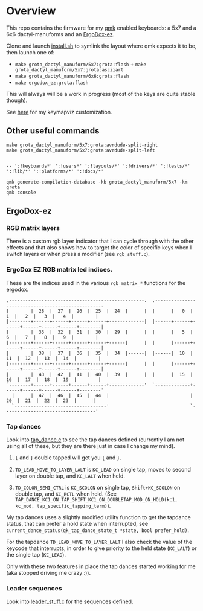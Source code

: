 # Overview

This repo contains the firmware for my [qmk](https://qmk.fm) enabled keyboards: a 5x7 and a 6x6 dactyl-manuforms and an [ErgoDox-ez](https://ergodox-ez.com).

Clone and launch [install.sh](install.sh) to symlink the layout where qmk expects it to be, then launch one of:

- `make grota_dactyl_manuform/5x7:grota:flash` + `make grota_dactyl_manuform/5x7:grota:asciiart`
- `make grota_dactyl_manuform/6x6:grota:flash`
- `make ergodox_ez:grota:flash`

This will always will be a work in progress (most of the keys are quite stable though).

See [here](https://github.com/grota/keymapviz/pull/1) for my keymapviz customization.

## Other useful commands

```
make grota_dactyl_manuform/5x7:grota:avrdude-split-right
make grota_dactyl_manuform/5x7:grota:avrdude-split-left


-- ':!keyboards*' ':!users*' ':!layouts/*' ':!drivers/*' ':!tests/*' ':!lib/*' ':!platforms/*' ':!docs/*'

qmk generate-compilation-database -kb grota_dactyl_manuform/5x7 -km grota
qmk console
```

## ErgoDox-ez

### RGB matrix layers

There is a custom rgb layer indicator that I can cycle through with the other effects and that also shows how to target the color of specific keys when I switch layers or when press a modifier (see `rgb_stuff.c`).

### ErgoDox EZ RGB matrix led indices.

These are the indices used in the various `rgb_matrix_*` functions for the ergodox.

```
,--------------------------------------------------.  ,--------------------------------------------------.
|        |  28  |  27  |  26  |  25  |  24  |      |  |      |   0  |   1  |   2  |   3  |   4  |        |
|--------+------+------+------+------+-------------|  |------+------+------+------+------+------+--------|
|        |  33  |  32  |  31  |  30  |  29  |      |  |      |   5  |   6  |   7  |   8  |   9  |        |
|--------+------+------+------+------+------|      |  |      |------+------+------+------+------+--------|
|        |  38  |  37  |  36  |  35  |  34  |------|  |------|  10  |  11  |  12  |  13  |  14  |        |
|--------+------+------+------+------+------|      |  |      |------+------+------+------+------+--------|
|        |  43  |  42  |  41  |  40  |  39  |      |  |      |  15  |  16  |  17  |  18  |  19  |        |
`--------+------+------+------+------+-------------'  `-------------+------+------+------+------+--------'
  |      |  47  |  46  |  45  |  44  |                              |  20  |  21  |  22  |  23  |      |
  `----------------------------------'                              `----------------------------------'
```

### Tap dances

Look into [tap_dance.c](ergodox/tap_dance.c) to see the tap dances defined (currently I am not using all of these, but they are there just in case I change my mind).

1. `[` and `]` double tapped will get you `{` and `}`.

2. `TD_LEAD_MOVE_TO_LAYER_LALT` is `KC_LEAD` on single tap, moves to second layer on double tap, and `KC_LALT` when held.

3. `TD_COLON_SEMI_CTRL` is `KC_SCOLON` on single tap, `Shift+KC_SCOLON` on double tap, and `KC_RCTL` when held. (See `TAP_DANCE_KC1_ON_TAP_SHIFT_KC1_ON_DOUBLETAP_MOD_ON_HOLD(kc1, kc_mod, tap_specific_tapping_term)`).

My tap dances uses a slightly modified utility function to get the tapdance status, that can prefer a hold state when interrupted, see `current_dance_status(qk_tap_dance_state_t *state, bool prefer_hold)`.

For the tapdance `TD_LEAD_MOVE_TO_LAYER_LALT` I also check the value of the keycode that interrupts, in order to give priority to the held state (`KC_LALT`) or the single tap (`KC_LEAD`).

Only with these two features in place the tap dances started working for me (aka stopped driving me crazy :)).

### Leader sequences

Look into [leader_stuff.c](ergodox/leader_stuff.c) for the sequences defined.
